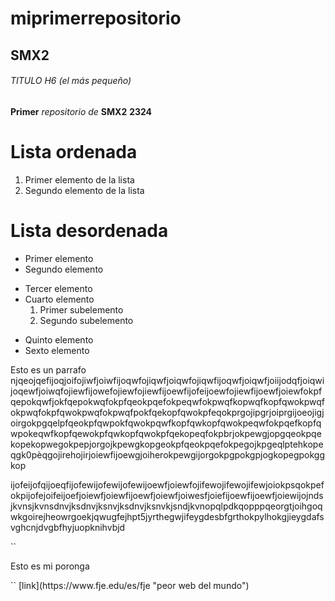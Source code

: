 
# miprimerrepositorio

## SMX2

###### TITULO H6 (el más pequeño)

__Primer__ *repositorio* *de* __SMX2__ **2324**

# Lista ordenada

1. Primer elemento de la lista
2. Segundo elemento de la lista

# Lista desordenada

* Primer elemento
* Segundo elemento
- Tercer elemento
- Cuarto elemento
    1. Primer subelemento
    2. Segundo subelemento
+ Quinto elemento
+ Sexto elemento

Esto es un parrafo njqeojqefijoqjoifojiwfjoiwfijoqwfojiqwfjoiqwfojiqwfijoqwfjoiqwfjoiijodqfjoiqwijoqewfjoiwqfojiewfijowefojiewfojiewfijoewfijofeijoewfojiewfijoewfjoiewfokpfqepokqwfjokfqepokwqfokpfqeokpqefokpeqwfokpwqfkopwqfkopfqwokpwqfokpwqfokpfqwokpwqfokpwqfpokfqekopfqwokpfeqokprgojipgrjoiprgijoeojigjoirgokpgqelpfqeokpfqwpokfqwokpqwfkopfqwkopfqwokpeqwfokpqefkopfqwpokeqwfkopfqewokpfqwkopfqwokpfqekopeqfokpbrjokpewgjopgqeokpqekopekopwegokpepjorgojkpewgkopgeokpfqeokpqefokpegojkpgeqlptehkopeqgk0pèqgojirehojirjoiewfijoewgjoiherokpewgijorgokpgpokgpjogkopegpokggkop

ijofeijofqijoeqfijofewijofewijofewijoewfjoiewfojifewojifewojifewjoiokpsqokpefokpijofejoifeijoefjoiewfjoiewfijoewfjoiewfjoiwesfjoiefijoewfijoewfjoiewijojndsjkvnsjkvnsdnvjksdnvjksnvjksdnvjksnvkjsndjkvnopqlpdkqopppqeorgtjoihgoqwkgoirejheowrgoekjqwugfejhpt5jyrthegwjifeygdesbfgrthokpylhokgjieygdafsvghcnjdvgbfhyjuopknihvbjd

``

<html>
    <head>
    <head>
    <body>
        <p> Esto es mi poronga </p>
    <body>
</html>
``
[link](https://www.fje.edu/es/fje "peor web del mundo")

